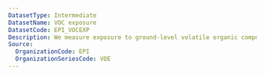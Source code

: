 ```yaml
---
DatasetType: Intermediate
DatasetName: VOC exposure
DatasetCode: EPI_VOCEXP
Description: We measure exposure to ground-level volatile organic compounds using a country’s ambient ground-level concentration. The pollutant concentration is population-weighted to better capture the exposure levels in geographic areas with a higher human population density. We estimate volatile organic compounds as the summed concentration of ethane
Source:
  OrganizationCode: EPI
  OrganizationSeriesCode: VOE
---
```

